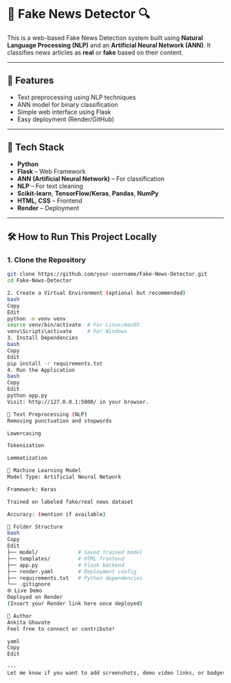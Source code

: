 # 📰 Fake News Detector 🔍

This is a web-based Fake News Detection system built using **Natural Language Processing (NLP)** and an **Artificial Neural Network (ANN)**. It classifies news articles as **real** or **fake** based on their content.

---

## 🚀 Features

- Text preprocessing using NLP techniques
- ANN model for binary classification
- Simple web interface using Flask
- Easy deployment (Render/GitHub)

---

## 🧠 Tech Stack

- **Python**
- **Flask** – Web Framework
- **ANN (Artificial Neural Network)** – For classification
- **NLP** – For text cleaning
- **Scikit-learn**, **TensorFlow/Keras**, **Pandas**, **NumPy**
- **HTML, CSS** – Frontend
- **Render** – Deployment

---

## 🛠️ How to Run This Project Locally

### 1. Clone the Repository
```bash
git clone https://github.com/your-username/Fake-News-Detector.git
cd Fake-News-Detector

2. Create a Virtual Environment (optional but recommended)
bash
Copy
Edit
python -m venv venv
source venv/bin/activate  # For Linux/macOS
venv\Scripts\activate     # For Windows
3. Install Dependencies
bash
Copy
Edit
pip install -r requirements.txt
4. Run the Application
bash
Copy
Edit
python app.py
Visit: http://127.0.0.1:5000/ in your browser.

🧹 Text Preprocessing (NLP)
Removing punctuation and stopwords

Lowercasing

Tokenization

Lemmatization

🧠 Machine Learning Model
Model Type: Artificial Neural Network

Framework: Keras

Trained on labeled fake/real news dataset

Accuracy: (mention if available)

📁 Folder Structure
bash
Copy
Edit
├── model/             # Saved trained model
├── templates/         # HTML frontend
├── app.py             # Flask backend
├── render.yaml        # Deployment config
├── requirements.txt   # Python dependencies
└── .gitignore
🌐 Live Demo
Deployed on Render
(Insert your Render link here once deployed)

🙌 Author
Ankita Ghavate
Feel free to connect or contribute!

yaml
Copy
Edit

---
Let me know if you want to add screenshots, demo video links, or badges (build status, license, etc.). Want me to create this `README.md` file directly for you?
